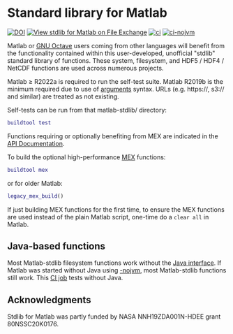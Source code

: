 # Standard library for Matlab

[![DOI](https://zenodo.org/badge/273830124.svg)](https://zenodo.org/badge/latestdoi/273830124)
[![View stdlib for Matlab on File Exchange](https://www.mathworks.com/matlabcentral/images/matlab-file-exchange.svg)](https://www.mathworks.com/matlabcentral/fileexchange/78673-stdlib-for-matlab)
[![ci](https://github.com/geospace-code/matlab-stdlib/actions/workflows/ci.yml/badge.svg)](https://github.com/geospace-code/matlab-stdlib/actions/workflows/ci.yml)
[![ci-nojvm](https://github.com/geospace-code/matlab-stdlib/actions/workflows/ci-nojvm.yml/badge.svg)](https://github.com/geospace-code/matlab-stdlib/actions/workflows/ci-nojvm.yml)

Matlab or
[GNU Octave](./Readme_octave.md)
users coming from other languages will benefit from the functionality contained within this user-developed, unofficial "stdlib" standard library of functions.
These system, filesystem, and HDF5 / HDF4 / NetCDF functions are used across numerous projects.

Matlab &ge; R2022a is required to run the self-test suite.
Matlab R2019b is the minimum required due to use of
[arguments](https://www.mathworks.com/help/matlab/ref/arguments.html)
syntax.
URLs (e.g. https://, s3:// and similar) are treated as not existing.

Self-tests can be run from that matlab-stdlib/ directory:

```matlab
buildtool test
```

Functions requiring or optionally benefiting from MEX are indicated in the
[API Documentation](https://geospace-code.github.io/matlab-stdlib).

To build the optional high-performance
[MEX](https://www.mathworks.com/help/matlab/cpp-mex-file-applications.html)
functions:

```matlab
buildtool mex
```

or for older Matlab:

```matlab
legacy_mex_build()
```

If just building MEX functions for the first time, to ensure the MEX functions are used instead of the plain Matlab script, one-time do a `clear all` in Matlab.


## Java-based functions

Most Matlab-stdlib filesystem functions work without the
[Java interface](./Readme_java.md).
If Matlab was started without Java using
[-nojvm](https://www.mathworks.com/help/matlab/matlab_env/commonly-used-startup-options.html),
most Matlab-stdlib functions still work.
This
[CI job](https://github.com/geospace-code/matlab-stdlib/actions/workflows/ci-nojvm.yml)
tests without Java.

## Acknowledgments

Stdlib for Matlab was partly funded by NASA NNH19ZDA001N-HDEE grant 80NSSC20K0176.
